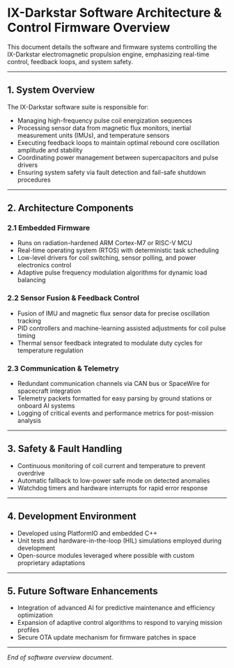 # IX-Darkstar Software Architecture & Control Firmware Overview

This document details the software and firmware systems controlling the IX-Darkstar electromagnetic propulsion engine, emphasizing real-time control, feedback loops, and system safety.

---

## 1. System Overview

The IX-Darkstar software suite is responsible for:

- Managing high-frequency pulse coil energization sequences  
- Processing sensor data from magnetic flux monitors, inertial measurement units (IMUs), and temperature sensors  
- Executing feedback loops to maintain optimal rebound core oscillation amplitude and stability  
- Coordinating power management between supercapacitors and pulse drivers  
- Ensuring system safety via fault detection and fail-safe shutdown procedures  

---

## 2. Architecture Components

### 2.1 Embedded Firmware

- Runs on radiation-hardened ARM Cortex-M7 or RISC-V MCU  
- Real-time operating system (RTOS) with deterministic task scheduling  
- Low-level drivers for coil switching, sensor polling, and power electronics control  
- Adaptive pulse frequency modulation algorithms for dynamic load balancing

### 2.2 Sensor Fusion & Feedback Control

- Fusion of IMU and magnetic flux sensor data for precise oscillation tracking  
- PID controllers and machine-learning assisted adjustments for coil pulse timing  
- Thermal sensor feedback integrated to modulate duty cycles for temperature regulation

### 2.3 Communication & Telemetry

- Redundant communication channels via CAN bus or SpaceWire for spacecraft integration  
- Telemetry packets formatted for easy parsing by ground stations or onboard AI systems  
- Logging of critical events and performance metrics for post-mission analysis

---

## 3. Safety & Fault Handling

- Continuous monitoring of coil current and temperature to prevent overdrive  
- Automatic fallback to low-power safe mode on detected anomalies  
- Watchdog timers and hardware interrupts for rapid error response

---

## 4. Development Environment

- Developed using PlatformIO and embedded C++  
- Unit tests and hardware-in-the-loop (HIL) simulations employed during development  
- Open-source modules leveraged where possible with custom proprietary adaptations

---

## 5. Future Software Enhancements

- Integration of advanced AI for predictive maintenance and efficiency optimization  
- Expansion of adaptive control algorithms to respond to varying mission profiles  
- Secure OTA update mechanism for firmware patches in space

---

*End of software overview document.*

